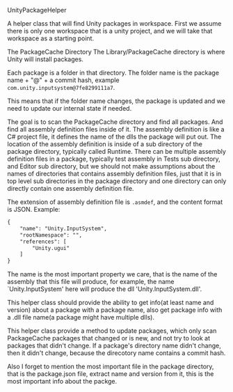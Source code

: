 UnityPackageHelper

A helper class that will find Unity packages in workspace. First we assume there is only one workspace that is a unity project, and we will take that workspace as a starting point.

The PackageCache Directory
The Library/PackageCache directory is where Unity will install packages.

Each package is a folder in that directory. The folder name is the package name + "@" + a commit hash, example `com.unity.inputsystem@7fe8299111a7`.

This means that if the folder name changes, the package is updated and we need to update our internal state if needed.

The goal is to scan the PackageCache directory and find all packages. And find all assembly definition files inside of it. The assembly definition is like a C# project file, it defines the name of the dlls the package will put out. The location of the assembly definition is inside of a sub directory of the package directory, typically called Runtime. There can be multiple assembly definition files in a package, typically test assembly in Tests sub directory, and Editor sub directory, but we should not make assumptions about the names of directories that contains assembly definition files, just that it is in top level sub directories in the package directory and one directory can only directly contain one assembly definition file.

The extension of assembly definition file is `.asmdef`, and the content format is JSON. Example:
``` txt
{
    "name": "Unity.InputSystem",
    "rootNamespace": "",
    "references": [
        "Unity.ugui"
    ]
}
```

The name is the most important property we care, that is the name of the assembly that this file will produce, for example, the name `Unity.InputSystem' here will produce the dll 'Unity.InputSystem.dll'.

This helper class should provide the ability to get info(at least name and version) about a package with a package name, also get package info with a .dll file name(a package might have multiple dlls). 

This helper class provide a method to update packages, which only scan PackageCache packages that changed or is new, and not try to look at packages that didn't change. If a package's directory name didn't change, then it didn't change, because the direcotory name contains a commit hash.

Also I forget to mention the most important file in the package directory, that is the package.json file, extract name and version from it, this is the most important info about the packge.

